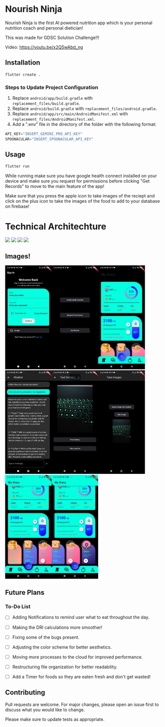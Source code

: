 # Nourish Ninja

Nourish Ninja is the first AI powered nutrition app which is your personal nutrition coach and personal dietician!

This was made for GDSC Solution Challenge!!!

Video: https://youtu.be/x2Q5wAbd_ng

## Installation


```bash
flutter create .
```

### Steps to Update Project Configuration

1. Replace `android/app/build.gradle` with `replacement_files/build.gradle`.
2. Replace `android/build.gradle` with `replacement_files/android.gradle`.
3. Replace `android/app/src/main/AndroidManifest.xml` with `replacement_files/AndroidManifest.xml`.
4. Add a ".env" file in the directory of the folder with the following format:


```dart
API_KEY="INSERT_GEMINI_PRO_API_KEY"
SPOONACULAR="INSERT_SPOONACULAR_API_KEY"
```

## Usage

```bash
flutter run
```

While running make sure you have google health connect installed on your device and make sure you request for permissions before clicking "Get Records" to move to the main feature of the app!

Make sure that you press the apple icon to take images of the reciept and click on the plus icon to take the images of the food to add to your database on firebase!

# Technical Architechture

<img src="https://img.shields.io/badge/Flutter-%2302569B.svg?style=for-the-badge&logo=Flutter&logoColor=white"> <img src="https://img.shields.io/badge/firebase-%23039BE5.svg?style=for-the-badge&logo=firebase"> <img src="https://img.shields.io/badge/dart-%230175C2.svg?style=for-the-badge&logo=dart&logoColor=white"> <img src="https://img.shields.io/badge/Android-3DDC84?style=for-the-badge&logo=android&logoColor=white">


## Images!

<img src="./readme_assets/Screenshot1.jpg" width="30%"><img src="./readme_assets/screenshot2.jpg" width="30%"><img src="./readme_assets/screenshot3.jpg" width="30%">
<img src="./readme_assets/Screenshot4.jpg" width="30%"><img src="./readme_assets/Screenshot5.jpg" width="30%"><img src="./readme_assets/Screenshot6.jpg" width="30%">
<img src="./readme_assets/Screenshot7.jpg" width="30%"><img src="./readme_assets/Screenshot8.jpg" width="30%">


## Future Plans

### To-Do List

- [ ] Adding Notifications to remind user what to eat throughout the day.
- [ ] Making the DRI calculations more smoother!
- [ ] Fixing some of the bugs present.
- [ ] Adjusting the color scheme for better aesthetics.
- [ ] Moving more processes to the cloud for improved performance.
- [ ] Restructuring file organization for better readability.
- [ ] Add a Timer for foods so they are eaten fresh and don't get wasted!



## Contributing

Pull requests are welcome. For major changes, please open an issue first
to discuss what you would like to change.

Please make sure to update tests as appropriate.
